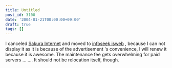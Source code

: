 ```yaml
---
title: Untitled
post_id: 3100
date: '2004-01-21T00:00:00+09:00'
draft: true
tags: []
---
```


I canceled [Sakura Internet](http://px.a8.net/svt/ejp?a8mat=2NBUD6+FJNHF6+D8Y+BZ8OZ) and moved to [infoseek isweb](http://www.infoseek.co.jp/) , because I can not display it as it is because of the advertisement 's convenience, I will renew it because it is awesome. The maintenance fee gets overwhelming for paid servers ... .... It should not be relocation itself, though.
